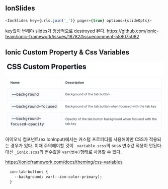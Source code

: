 ## IonSlides
```typescript
<IonSlides key={urls.join('_')} pager={true} options={slideOpts}>
```
key값이 변해야 slides가 정상적으로 destroyed 된다.
https://github.com/ionic-team/ionic-framework/issues/18782#issuecomment-558075082

## Ionic Custom Property & Css Variables

<img src="./img/ionic-custom-property.png">

아이오닉 컴포넌트(ex IonInput)에서는 커스텀 프로퍼티를 사용해야만 CSS가 적용되는 경우가 있다. 이때 주의해야할 것이 `_variable.scss`의 scss 변수값 적용이 안된다.
대신 `_ionic.scss`의 변수값을 `var(변수)`형태로 사용할 수 있다.

https://ionicframework.com/docs/theming/css-variables

```
  ion-tab-buttons {
    --background: var(--ion-color-primary);
  }
```